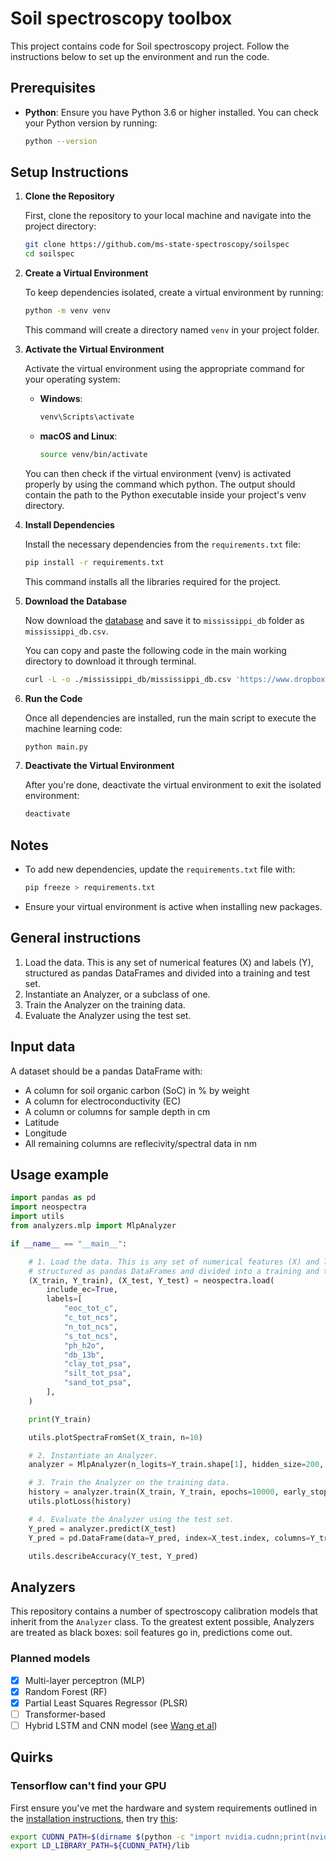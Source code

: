 # Soil spectroscopy toolbox


This project contains code for Soil spectroscopy project. Follow the instructions below to set up the environment and run the code.

## Prerequisites

- **Python**: Ensure you have Python 3.6 or higher installed. You can check your Python version by running:
  ```bash
  python --version
  ```

## Setup Instructions

1. **Clone the Repository**

   First, clone the repository to your local machine and navigate into the project directory:

   ```bash
   git clone https://github.com/ms-state-spectroscopy/soilspec
   cd soilspec
   ```


2. **Create a Virtual Environment**

   To keep dependencies isolated, create a virtual environment by running:

   ```bash
   python -m venv venv
   ```

   This command will create a directory named `venv` in your project folder.

3. **Activate the Virtual Environment**

   Activate the virtual environment using the appropriate command for your operating system:

   - **Windows**:
     ```bash
     venv\Scripts\activate
     ```

   - **macOS and Linux**:
     ```bash
     source venv/bin/activate
     ```

   You can then check if the virtual environment (venv) is activated properly by using the command which python. The output should contain the path to the Python executable inside your project's venv directory.

4. **Install Dependencies**

   Install the necessary dependencies from the `requirements.txt` file:

   ```bash
   pip install -r requirements.txt
   ```

   This command installs all the libraries required for the project.

5. **Download the Database**

   Now download the [database](https://www.dropbox.com/scl/fi/a61hy91trgckjbu3yui0j/mississippi_db.csv?rlkey=mbpuhn24dmq1ievf2lgod0456&e=2&st=6katxiow&dl=0) and save it to `mississippi_db` folder as `mississippi_db.csv`.
   
   You can copy and paste the following code in the main working directory to download it through terminal.

   ```bash
   curl -L -o ./mississippi_db/mississippi_db.csv 'https://www.dropbox.com/scl/fi/a61hy91trgckjbu3yui0j/mississippi_db.csv?rlkey=mbpuhn24dmq1ievf2lgod0456&e=2&st=6katxiow&dl=0'
   ```

6. **Run the Code**

   Once all dependencies are installed, run the main script to execute the machine learning code:

   ```bash
   python main.py
   ```

7. **Deactivate the Virtual Environment**

   After you're done, deactivate the virtual environment to exit the isolated environment:

   ```bash
   deactivate
   ```

## Notes

- To add new dependencies, update the `requirements.txt` file with:
  ```bash
  pip freeze > requirements.txt
  ```
- Ensure your virtual environment is active when installing new packages.



## General instructions

1. Load the data. This is any set of numerical features (X) and labels (Y), structured as pandas DataFrames and divided into a training and test set.
2. Instantiate an Analyzer, or a subclass of one.
3. Train the Analyzer on the training data.
4. Evaluate the Analyzer using the test set.


## Input data

A dataset should be a pandas DataFrame with:

- A column for soil organic carbon (SoC) in % by weight
- A column for electroconductivity (EC)
- A column or columns for sample depth in cm
- Latitude
- Longitude
- All remaining columns are reflecivity/spectral data in nm

## Usage example
```python
import pandas as pd
import neospectra
import utils
from analyzers.mlp import MlpAnalyzer

if __name__ == "__main__":

    # 1. Load the data. This is any set of numerical features (X) and labels (Y),
    # structured as pandas DataFrames and divided into a training and test set.
    (X_train, Y_train), (X_test, Y_test) = neospectra.load(
        include_ec=True,
        labels=[
            "eoc_tot_c",
            "c_tot_ncs",
            "n_tot_ncs",
            "s_tot_ncs",
            "ph_h2o",
            "db_13b",
            "clay_tot_psa",
            "silt_tot_psa",
            "sand_tot_psa",
        ],
    )

    print(Y_train)

    utils.plotSpectraFromSet(X_train, n=10)

    # 2. Instantiate an Analyzer.
    analyzer = MlpAnalyzer(n_logits=Y_train.shape[1], hidden_size=200, lr=1e-4)

    # 3. Train the Analyzer on the training data.
    history = analyzer.train(X_train, Y_train, epochs=10000, early_stop_patience=500)
    utils.plotLoss(history)

    # 4. Evaluate the Analyzer using the test set.
    Y_pred = analyzer.predict(X_test)
    Y_pred = pd.DataFrame(data=Y_pred, index=X_test.index, columns=Y_train.columns)

    utils.describeAccuracy(Y_test, Y_pred)

```

## Analyzers

This repository contains a number of spectroscopy calibration models that inherit from the `Analyzer` class. To the greatest extent possible, Analyzers are treated as black boxes: soil features go in, predictions come out.

### Planned models

- [x] Multi-layer perceptron (MLP)
- [x] Random Forest (RF)
- [x] Partial Least Squares Regressor (PLSR)
- [ ] Transformer-based
- [ ] Hybrid LSTM and CNN model (see [Wang et al](https://www.sciencedirect.com/science/article/pii/S016816992300738X?entityID=https%3A%2F%2Flogin.cmu.edu%2Fidp%2Fshibboleth&pes=vor))

## Quirks

### Tensorflow can't find your GPU

First ensure you've met the hardware and system requirements outlined in the [installation instructions](https://www.tensorflow.org/install/pip), then try [this](https://stackoverflow.com/a/77528450/6238455):

```bash
export CUDNN_PATH=$(dirname $(python -c "import nvidia.cudnn;print(nvidia.cudnn.__file__)"))
export LD_LIBRARY_PATH=${CUDNN_PATH}/lib
```


